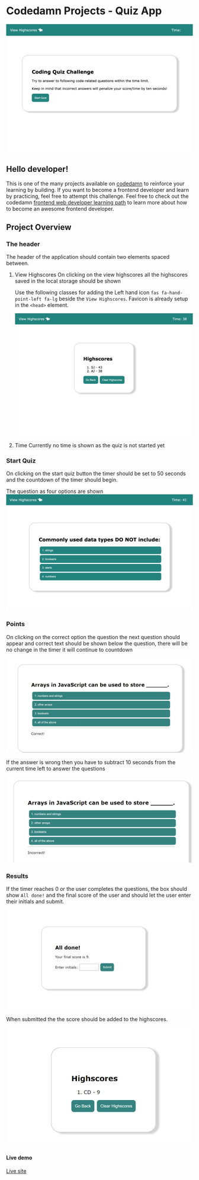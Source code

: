 # Codedamn Projects - Quiz App

![main image](https://github.com/JealousGx/100daysofcode/blob/quiz-app/images/startcard.png?raw=true)

## Hello developer!

This is one of the many projects available on [codedamn](https://codedamn.com/projects) to reinforce your learning by building. If you want to become a frontend developer and learn by practicing, feel free to attempt this challenge. Feel free to check out the codedamn [frontend web developer learning path](https://codedamn.com/learning-paths) to learn more about how to become an awesome frontend developer.

## Project Overview

### The header

The header of the application should contain two elements spaced between.

1. View Highscores
   On clicking on the view highscores all the highscores saved in the local storage should be shown

   Use the following classes for adding the Left hand icon `fas fa-hand-point-left fa-lg` beside the `View Highscores`. Favicon is already setup in the `<head>` element.

   ![highscores](https://github.com/JealousGx/100daysofcode/blob/quiz-app/images/highscores.png?raw=true)

1. Time
   Currently no time is shown as the quiz is not started yet

### Start Quiz

On clicking on the start quiz button the timer should be set to 50 seconds and the countdown of the timer should begin.

The question as four options are shown
![quiz question](https://github.com/JealousGx/100daysofcode/blob/quiz-app/images/question.png?raw=true)

### Points

On clicking on the correct option the question the next question should appear and correct text should be shown below the question, there will be no change in the timer it will continue to countdown

![correct-question](https://github.com/JealousGx/100daysofcode/blob/quiz-app/images/correct-answer.png?raw=true)

If the answer is wrong then you have to subtract 10 seconds from the current time left to answer the questions

![incorrect-answer](https://github.com/JealousGx/100daysofcode/blob/quiz-app/images/incorrect-answer.png?raw=true)

### Results

If the timer reaches 0 or the user completes the questions, the box should show `All done!` and the final score of the user and should let the user enter their initials and submit.

![all done](https://github.com/JealousGx/100daysofcode/blob/quiz-app/images/all-done.png?raw=true)

When submitted the the score should be added to the highscores.

![show highscores](https://github.com/JealousGx/100daysofcode/blob/quiz-app/images/show-highscores.png?raw=true)

#### Live demo
[Live site](https://jealous-quiz.netlify.app)
